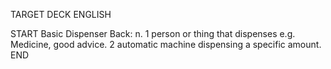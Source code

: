 TARGET DECK
ENGLISH

START
Basic
Dispenser
Back: n. 1 person or thing that dispenses e.g. Medicine, good advice. 2 automatic machine dispensing a specific amount.
END
